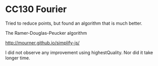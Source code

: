 # CC130 Fourier

Tried to reduce points, but found an algorithm that is much better.

The Ramer-Douglas-Peucker algorithm

http://mourner.github.io/simplify-js/

I did not observe any improvement using highestQuality.
Nor did it take longer time.